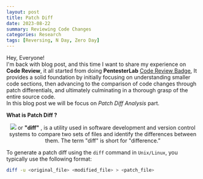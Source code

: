 ```yaml
---
layout: post
title: Patch Diff
date: 2023-08-22
summary: Reviewing Code Changes
categories: Research
tags: [Reversing, N Day, Zero Day]
---
```


Hey, Everyone!  
     I'm back with blog post, and this time I want to share my experience on **Code Review**, it all started from doing **PentesterLab** [Code Review Badge](https://pentesterlab.com/exercises/codereview/course), It provides a solid foundation by initially focusing on understanding smaller code sections, then advancing to the comparison of code changes through patch differentials, and ultimately culminating in a thorough grasp of the entire source code.          
     In this blog post we will be focus on _Patch Diff Analysis_ part.

**What is Patch Diff ?**

<p align="center">
  <img src="/images/patch/patch-diff-logo.png> 
</p>

**"patch"** or **"diff"** , is a utility used in software development and version control systems to compare two sets of files and identify the differences between them. The term "diff" is short for "difference.”

To generate a patch diff using the `diff` command in `Unix/Linux`, you typically use the following format:

```bash
diff -u <original_file> <modified_file> > <patch_file>
```
